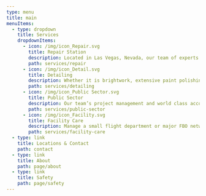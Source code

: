 ```yaml
---
type: menu
title: main
menuItems:
  - type: dropdown
    title: Services
    dropdownItems:
      - icon: /img/icon_Repair.svg
        title: Repair Station
        description: Located in Las Vegas, Nevada, our team of experts bring expert craftsmanship, fanatical attention to detail, and fast turn around times to your operation.
        path: services/repair
      - icon: /img/icon_Detail.svg
        title: Detailing
        description: Whether it is brightwork, extensive paint polishing, or routine daily cleanings, FoxTrot can set a new standard of clean for your aircraft.
        path: services/detailing
      - icon: /img/icon_Public Sector.svg
        title: Public Sector
        description: Our team’s project management and world class accountability ensures that your contract will be fulfilled exactingly and professionally.
        path: services/public-sector
      - icon: /img/icon_Facility.svg
        title: Facility Care
        description: Manage a small flight department or major FBO network?  FoxTrot can help.  Our world class staff screening procedure guarantees better results.
        path: services/facility-care
  - type: link
    title: Locations & Contact
    path: contact
  - type: link
    title: About
    path: page/about
  - type: link
    title: Safety
    path: page/safety
---
```

